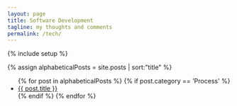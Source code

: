 ```yaml
---
layout: page
title: Software Development
tagline: my thoughts and comments
permalink: /tech/
---
```

{% include setup %}

{% assign alphabeticalPosts = site.posts | sort:"title" %}

<ul>
  {% for post in alphabeticalPosts  %}
    {% if post.category == 'Process' %}
    <li><a href="{{ BASE_PATH }}{{ post.url }}">{{ post.title }}</a></li>
    {% endif %}
  {% endfor %}
</ul>
